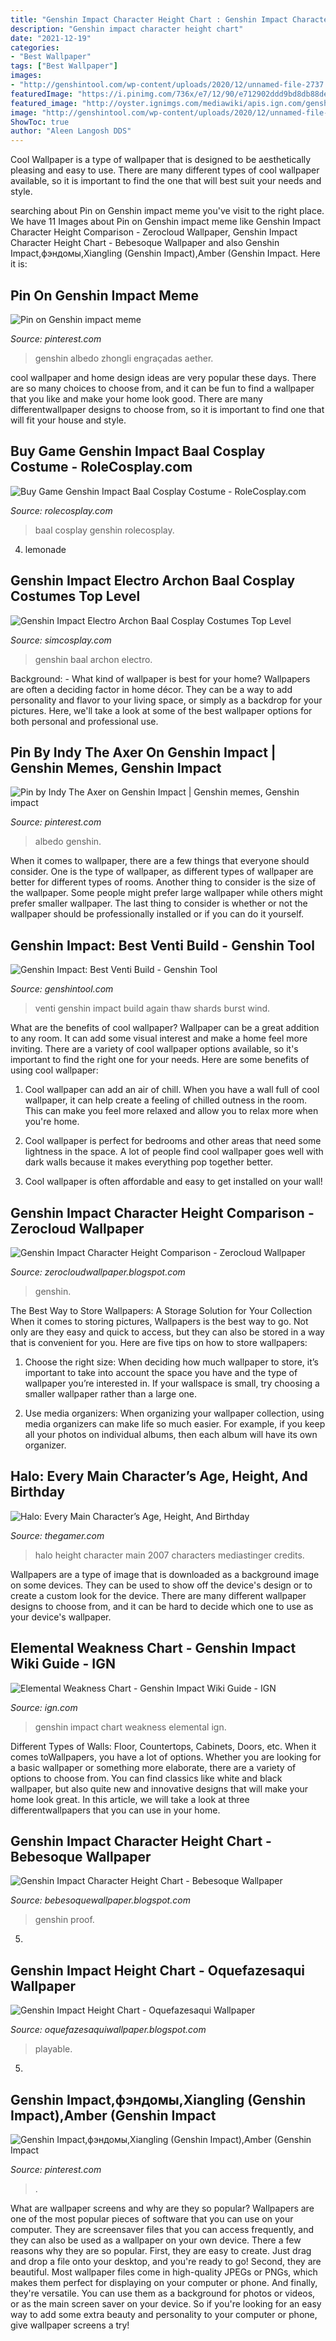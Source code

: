 ```yaml
---
title: "Genshin Impact Character Height Chart : Genshin Impact Character Height Comparison"
description: "Genshin impact character height chart"
date: "2021-12-19"
categories:
- "Best Wallpaper"
tags: ["Best Wallpaper"]
images:
- "http://genshintool.com/wp-content/uploads/2020/12/unnamed-file-2737.jpg"
featuredImage: "https://i.pinimg.com/736x/e7/12/90/e712902ddd9bd8db88de3366b3f99fc8.jpg"
featured_image: "http://oyster.ignimgs.com/mediawiki/apis.ign.com/genshin-impact/3/3c/Genshin_Impact_20201006215746.jpg"
image: "http://genshintool.com/wp-content/uploads/2020/12/unnamed-file-2737.jpg"
ShowToc: true
author: "Aleen Langosh DDS"
---
```



Cool Wallpaper is a type of wallpaper that is designed to be aesthetically pleasing and easy to use. There are many different types of cool wallpaper available, so it is important to find the one that will best suit your needs and style.

	

		
searching about Pin on Genshin impact meme you've visit to the right place. We have 11 Images about Pin on Genshin impact meme like Genshin Impact Character Height Comparison - Zerocloud Wallpaper, Genshin Impact Character Height Chart - Bebesoque Wallpaper and also Genshin Impact,фэндомы,Xiangling (Genshin Impact),Amber (Genshin Impact. Here it is:
		
    
## Pin On Genshin Impact Meme

<img loading=lazy src="https://i.pinimg.com/736x/a8/46/9b/a8469b3126fb25321f5dd2f304e63894.jpg" onerror="this.onerror=null;this.src='https://tse2.mm.bing.net/th?id=OIP.8uFJvIEhOBFhv2FbAUhSEAHaR4&amp;pid=15.1';" alt="Pin on Genshin impact meme">

_Source: pinterest.com_

>genshin albedo zhongli engraçadas aether. 

	

cool wallpaper and home design ideas are very popular these days. There are so many choices to choose from, and it can be fun to find a wallpaper that you like and make your home look good. There are many differentwallpaper designs to choose from, so it is important to find one that will fit your house and style.

    
## Buy Game Genshin Impact Baal Cosplay Costume - RoleCosplay.com

<img loading=lazy src="https://www.rolecosplay.com/media/wysiwyg/Game_Genshin_Impact_Baal_Cosplay_5_.jpg" onerror="this.onerror=null;this.src='https://tse3.mm.bing.net/th?id=OIP.WjDLEk5vZs94hkAIeDQtGgHaJQ&amp;pid=15.1';" alt="Buy Game Genshin Impact Baal Cosplay Costume - RoleCosplay.com">

_Source: rolecosplay.com_

>baal cosplay genshin rolecosplay. 

	

4. lemonade 

    
## Genshin Impact Electro Archon Baal Cosplay Costumes Top Level

<img loading=lazy src="https://media.simcosplay.com/media/catalog/product/cache/1/image/800x800/9df78eab33525d08d6e5fb8d27136e95/g/e/genshin_impact_electro_archon_baal_cosplay_costumes_top_level_cover.jpg" onerror="this.onerror=null;this.src='https://tse4.mm.bing.net/th?id=OIP.q9VZ2KESZkpKJ7kten9GfgHaHa&amp;pid=15.1';" alt="Genshin Impact Electro Archon Baal Cosplay Costumes Top Level">

_Source: simcosplay.com_

>genshin baal archon electro. 

	

Background: - What kind of wallpaper is best for your home?
Wallpapers are often a deciding factor in home décor. They can be a way to add personality and flavor to your living space, or simply as a backdrop for your pictures. Here, we'll take a look at some of the best wallpaper options for both personal and professional use.

    
## Pin By Indy The Axer On Genshin Impact | Genshin Memes, Genshin Impact

<img loading=lazy src="https://i.pinimg.com/736x/e7/12/90/e712902ddd9bd8db88de3366b3f99fc8.jpg" onerror="this.onerror=null;this.src='https://tse4.mm.bing.net/th?id=OIP.gcVwFduHhHddw3DX6mZMLgHaMP&amp;pid=15.1';" alt="Pin by Indy The Axer on Genshin Impact | Genshin memes, Genshin impact">

_Source: pinterest.com_

>albedo genshin. 

	

When it comes to wallpaper, there are a few things that everyone should consider. One is the type of wallpaper, as different types of wallpaper are better for different types of rooms. Another thing to consider is the size of the wallpaper. Some people might prefer large wallpaper while others might prefer smaller wallpaper. The last thing to consider is whether or not the wallpaper should be professionally installed or if you can do it yourself.

    
## Genshin Impact: Best Venti Build - Genshin Tool

<img loading=lazy src="http://genshintool.com/wp-content/uploads/2020/12/unnamed-file-2737.jpg" onerror="this.onerror=null;this.src='https://tse2.mm.bing.net/th?id=OIP.glCnw3j62NUqKH04hhgz6gHaDt&amp;pid=15.1';" alt="Genshin Impact: Best Venti Build - Genshin Tool">

_Source: genshintool.com_

>venti genshin impact build again thaw shards burst wind. 

	

What are the benefits of cool wallpaper?
Wallpaper can be a great addition to any room. It can add some visual interest and make a home feel more inviting. There are a variety of cool wallpaper options available, so it's important to find the right one for your needs. Here are some benefits of using cool wallpaper: 
1. Cool wallpaper can add an air of chill. When you have a wall full of cool wallpaper, it can help create a feeling of chilled outness in the room. This can make you feel more relaxed and allow you to relax more when you're home. 

2. Cool wallpaper is perfect for bedrooms and other areas that need some lightness in the space. A lot of people find cool wallpaper goes well with dark walls because it makes everything pop together better. 

3. Cool wallpaper is often affordable and easy to get installed on your wall!

    
## Genshin Impact Character Height Comparison - Zerocloud Wallpaper

<img loading=lazy src="https://preview.redd.it/lpgpoueew1g61.jpg?width=1681&amp;format=pjpg&amp;auto=webp&amp;s=ee1e4998a7bf1fcc623e6882a35c7537dc56fb70" onerror="this.onerror=null;this.src='https://tse3.mm.bing.net/th?id=OIP.12IGqBkSEX85CXLxwR6TYwHaDs&amp;pid=15.1';" alt="Genshin Impact Character Height Comparison - Zerocloud Wallpaper">

_Source: zerocloudwallpaper.blogspot.com_

>genshin. 

	

The Best Way to Store Wallpapers: A Storage Solution for Your Collection
When it comes to storing pictures, Wallpapers is the best way to go. Not only are they easy and quick to access, but they can also be stored in a way that is convenient for you. Here are five tips on how to store wallpapers:
1) Choose the right size: When deciding how much wallpaper to store, it’s important to take into account the space you have and the type of wallpaper you’re interested in. If your wallspace is small, try choosing a smaller wallpaper rather than a large one.

2) Use media organizers: When organizing your wallpaper collection, using media organizers can make life so much easier. For example, if you keep all your photos on individual albums, then each album will have its own organizer.

    
## Halo: Every Main Character’s Age, Height, And Birthday

<img loading=lazy src="https://static1.thegamerimages.com/wordpress/wp-content/uploads/2019/12/Halo-3-Cover-Cropped.jpg" onerror="this.onerror=null;this.src='https://tse1.mm.bing.net/th?id=OIP.9v1OK5s-qLoDUS77HRmjcgHaD5&amp;pid=15.1';" alt="Halo: Every Main Character’s Age, Height, And Birthday">

_Source: thegamer.com_

>halo height character main 2007 characters mediastinger credits. 

	

Wallpapers are a type of image that is downloaded as a background image on some devices. They can be used to show off the device's design or to create a custom look for the device. There are many different wallpaper designs to choose from, and it can be hard to decide which one to use as your device's wallpaper.

    
## Elemental Weakness Chart - Genshin Impact Wiki Guide - IGN

<img loading=lazy src="http://oyster.ignimgs.com/mediawiki/apis.ign.com/genshin-impact/3/3c/Genshin_Impact_20201006215746.jpg" onerror="this.onerror=null;this.src='https://tse3.mm.bing.net/th?id=OIP.FfBmg-a0QK09F0tB-ySCfAHaEK&amp;pid=15.1';" alt="Elemental Weakness Chart - Genshin Impact Wiki Guide - IGN">

_Source: ign.com_

>genshin impact chart weakness elemental ign. 

	

Different Types of Walls: Floor, Countertops, Cabinets, Doors, etc.
When it comes toWallpapers, you have a lot of options. Whether you are looking for a basic wallpaper or something more elaborate, there are a variety of options to choose from. You can find classics like white and black wallpaper, but also quite new and innovative designs that will make your home look great. In this article, we will take a look at three differentwallpapers that you can use in your home.

    
## Genshin Impact Character Height Chart - Bebesoque Wallpaper

<img loading=lazy src="https://preview.redd.it/g2n1nzeew1g61.jpg?width=1058&amp;format=pjpg&amp;auto=webp&amp;s=65877d6e2afd74b737e3055e00ba7704684a7eaa" onerror="this.onerror=null;this.src='https://tse1.mm.bing.net/th?id=OIP.9x8opPr-CbpKCMDnVNOJRwHaF4&amp;pid=15.1';" alt="Genshin Impact Character Height Chart - Bebesoque Wallpaper">

_Source: bebesoquewallpaper.blogspot.com_

>genshin proof. 

	

5.

    
## Genshin Impact Height Chart - Oquefazesaqui Wallpaper

<img loading=lazy src="https://static1.thegamerimages.com/wordpress/wp-content/uploads/2021/03/Genshin-Impact-Barbara-art-card-in-game.jpg?q=50&amp;fit=crop&amp;w=740&amp;h=370&amp;dpr=1.5" onerror="this.onerror=null;this.src='https://tse3.mm.bing.net/th?id=OIP.FIMklw8sV846KIBdQxmDzAHaDt&amp;pid=15.1';" alt="Genshin Impact Height Chart - Oquefazesaqui Wallpaper">

_Source: oquefazesaquiwallpaper.blogspot.com_

>playable. 

	

5.

    
## Genshin Impact,фэндомы,Xiangling (Genshin Impact),Amber (Genshin Impact

<img loading=lazy src="https://i.pinimg.com/736x/61/66/3b/61663b0e4c87b8acba0e195e449f29a1.jpg" onerror="this.onerror=null;this.src='https://tse4.mm.bing.net/th?id=OIP.UU2SGXcEzxizRpvx0PGXxwHaKe&amp;pid=15.1';" alt="Genshin Impact,фэндомы,Xiangling (Genshin Impact),Amber (Genshin Impact">

_Source: pinterest.com_

>. 

	

What are wallpaper screens and why are they so popular?
Wallpapers are one of the most popular pieces of software that you can use on your computer. They are screensaver files that you can access frequently, and they can also be used as a wallpaper on your own device. There a few reasons why they are so popular. First, they are easy to create. Just drag and drop a file onto your desktop, and you're ready to go! Second, they are beautiful. Most wallpaper files come in high-quality JPEGs or PNGs, which makes them perfect for displaying on your computer or phone. And finally, they're versatile. You can use them as a background for photos or videos, or as the main screen saver on your device. So if you're looking for an easy way to add some extra beauty and personality to your computer or phone, give wallpaper screens a try!

